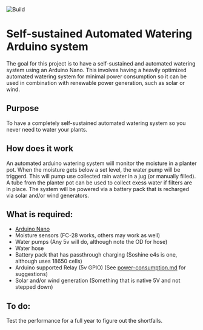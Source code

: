 ![Build](https://github.com/Boby360/Self-Auto-Watering-Arduino/actions/workflows/superlinter.yml/badge.svg)
# Self-sustained Automated Watering Arduino system
The goal for this project is to have a self-sustained and automated watering system using an Arduino Nano.
This involves having a heavily optimized automated watering system for minimal power consumption so it can be used in combination with renewable power generation, such as solar or wind.

## Purpose
To have a completely self-sustained automated watering system so you never need to water your plants.

## How does it work
An automated arduino watering system will monitor the moisture in a planter pot. When the moisture gets below a set level, the water pump will be triggerd. This will pump use collected rain water in a jug (or manually filled). A tube from the planter pot can be used to collect exess water if filters are in place. The system will be powered via a battery pack that is recharged via solar and/or wind generators.

## What is required:
- [Arduino Nano](https://store-usa.arduino.cc/products/arduino-nano?selectedStore=us)
- Moisture sensors (FC-28 works, others may work as well)
- Water pumps (Any 5v will do, although note the OD for hose)
- Water hose
- Battery pack that has passthrough charging (Soshine e4s is one, although uses 18650 cells)
- Arduino supported Relay (5v GPIO) (See [power-consumption.md](https://github.com/Boby360/Self-Auto-Watering-Arduino/blob/main/power-consumption.md) for suggestions)
- Solar and/or wind generation (Something that is native 5V and not stepped down)



## To do:
Test the performance for a full year to figure out the shortfalls.
